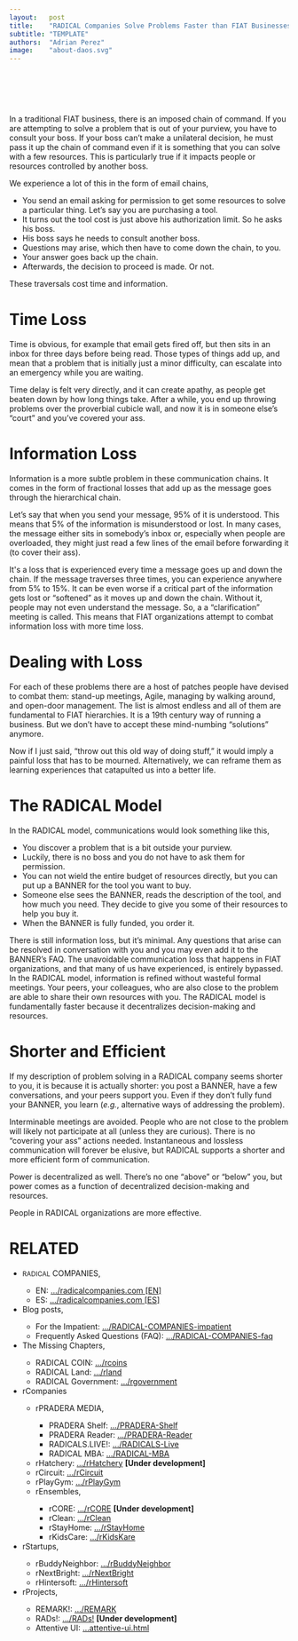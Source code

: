 ```yaml
---
layout:   post
title:    "RADICAL Companies Solve Problems Faster than FIAT Businesses"
subtitle: "TEMPLATE"
authors:  "Adrian Perez"
image:    "about-daos.svg"
---
```


<div style="display:none;">
 <p>In a traditional FIAT business, there is an imposed chain of command. Most everything has to go up and down it. It is demoralazing and apathy inducing.</p>
</div>

<h1>&nbsp;</h1>
 <p>In a traditional <span calss="_paradigm">FIAT</span> business, there is an imposed chain of command. If you are attempting to solve a problem that is out of your purview, you have to consult your boss. If your boss can’t make a unilateral decision, he must pass it up the chain of command even if it is something that you can solve with a few resources. This is particularly true if it impacts people or resources controlled by another boss.</p>
 <p>We experience a lot of this in the form of email chains,</p>
 <ul>
  <li>You send an email asking for permission to get some resources to solve a particular thing. Let’s say you are purchasing a tool.</li>
  <li>It turns out the tool cost is just above his authorization limit. So he asks his boss.</li>
  <li>His boss says he needs to consult another boss.</li>
  <li>Questions may arise, which then have to come down the chain, to you.</li>
  <li>Your answer goes back up the chain.</li>
  <li>Afterwards, the decision to proceed is made. Or not.</li>
 </ul>
 <p>These traversals cost time and information.</p>

<h1>Time Loss</h1>
 <p>Time is obvious, for example that email gets fired off, but then sits in an inbox for three days before being read. Those types of things add up, and mean that a problem that is initially just a minor difficulty, can escalate into an emergency while you are waiting.</p>
 <p>Time delay is felt very directly, and it can create apathy, as people get beaten down by how long things take. After a while, you end up throwing problems over the proverbial cubicle wall, and now it is in someone else’s “court” and you’ve covered your ass.</p>

<h1>Information Loss</h1>
 <p>Information is a more subtle problem in these communication chains. It comes in the form of fractional losses that add up as the message goes through the hierarchical chain.</p>
 <p>Let’s say that when you send your message, 95% of it is understood. This means that 5% of the information is misunderstood or lost. In many cases, the message either sits in somebody’s inbox or, especially when people are overloaded, they might just read a few lines of the email before forwarding it (to cover their ass).</p>
 <p>It's a loss that is experienced every time a message goes up and down the chain. If the message traverses three times, you can experience anywhere from 5% to 15%. It can be even worse if a critical part of the information gets lost or “softened” as it moves up and down the chain. Without it, people may not even understand the message. So, a a “clarification” meeting is called. This means that <span calss="_paradigm">FIAT</span> organizations attempt to combat information loss with more time loss.</p>

<h1>Dealing with Loss</h1>
 <p>For each of these problems there are a host of patches people have devised to combat them: stand-up meetings, Agile, managing by walking around, and open-door management. The list is almost endless and all of them are fundamental to <span calss="_paradigm">FIAT</span> hierarchies. It is a 19th century way of running a business. But we don’t have to accept these mind-numbing “solutions” anymore.</p>
 <p>Now if I just said, “throw out this old way of doing stuff,” it would imply a painful loss that has to be mourned. Alternatively, we can reframe them as learning experiences that catapulted us into a better life.</p>

<h1>The RADICAL Model</h1>
 <p>In the <span calss="_paradigm">RADICAL</span> model, communications would look something like this,</p>
 <ul>
  <li>You discover a problem that is a bit outside your purview.</li>
  <li>Luckily, there is no boss and you do not have to ask them for permission.</li>
  <li>You can not wield the entire budget of resources directly, but you can put up a BANNER for the tool you want to buy.</li>
  <li>Someone else sees the BANNER, reads the description of the tool, and how much you need. They decide to give you some of their resources to help you buy it.</li>
  <li>When the BANNER is fully funded, you order it.</li>
 </ul>
 <p>There is still information loss, but it’s minimal. Any questions that arise can be resolved in conversation with you and you may even add it to the BANNER’s FAQ. The unavoidable communication loss  that happens in FIAT organizations, and that many of us have experienced, is entirely bypassed. In the <span calss="_paradigm">RADICAL</span> model, information is refined without wasteful formal meetings. Your peers, your colleagues, who are also close to the problem are able to share their own resources with you. The <span calss="_paradigm">RADICAL</span> model is fundamentally faster because it decentralizes decision-making and resources.</p>

<h1>Shorter and Efficient</h1>
 <p>If my description of problem solving in a <span calss="_paradigm">RADICAL</span> company seems shorter to you, it is because it is actually shorter: you post a BANNER, have a few conversations, and your peers support you. Even if they don’t fully fund your BANNER, you learn (<em>e.g.</em>, alternative ways of addressing the problem).</p>
 <p>Interminable meetings are avoided. People who are not close to the problem will likely not participate at all (unless they are curious). There is no “covering your ass” actions needed. Instantaneous and lossless communication will forever be elusive, but <span calss="_paradigm">RADICAL</span> supports a shorter and more efficient form of communication.</p>
 <p>Power is decentralized as well. There’s no one “above” or “below” you, but power comes as a function of decentralized decision-making and resources.</p>
 <p>People in <span calss="_paradigm">RADICAL</span> organizations are more effective.</p>

<h1 class="_section">RELATED</h1>
 <ul>
  <li><span style="font-size:smaller; ">RADICAL</span> COMPANIES,</li>
   <ul>
    <li><a>EN</a>: <a href="https://radicalcompanies.com" target="_blank">&hellip;/radicalcompanies.com [EN]</a></li>
    <li><a>ES</a>: <a href="https://radicalcompanies.com" target="_blank">&hellip;/radicalcompanies.com [ES]</a></li>
   </ul>
  <li>Blog posts,</li>
   <ul>
    <li>For the Impatient: <a href="https://radicalcompanies.com/2022/05/04/RADICAL-COMPANIES-impatient" target="_blank">&hellip;/RADICAL-COMPANIES-impatient</a></li>
    <li>Frequently Asked Questions (FAQ): <a href="https://radicalcompanies.com/2022/05/05/RADICAL-COMPANIES-faq" target="_blank">&hellip;/RADICAL-COMPANIES-faq</a></li>
   </ul>
   <li>The Missing Chapters,</li>
    <ul>
     <li>RADICAL COIN: <a href="https://radicalcompanies.com/2022/05/07/rcoins" target="_blank">&hellip;/rcoins</a></li>
     <li>RADICAL Land: <a href="https://radicalcompanies.com/2022/05/08/rland" target="_blank">&hellip;/rland</a></li>
     <li>RADICAL Government: <a href="https://radicalcompanies.com/2022/05/06/rgovernment" target="_blank">&hellip;/rgovernment</a></li>
    </ul>
   <li>rCompanies</li>
    <ul>
     <li>rPRADERA MEDIA,</li>
      <ul>
       <li>PRADERA Shelf: <a href="https://radicalcompanies.com/2022/04/02/PRADERA-Shelf" target="_blank">&hellip;/PRADERA-Shelf</a></li>
       <li>PRADERA Reader: <a href="https://radicalcompanies.com/2022/04/01/PRADERA-Reader" target="_blank">&hellip;/PRADERA-Reader</a></li>
       <li>RADICALS.LIVE!: <a href="https://radicalcompanies.com/2022/04/04/RADICALS-Live" target="_blank">&hellip;/RADICALS-Live</a></li>
       <li>RADICAL MBA: <a href="https://radicalcompanies.com/2022/04/03/RADICAL-MBA" target="_blank">&hellip;/RADICAL-MBA</a></li>
      </ul>
     <li>rHatchery: <a href="https://radicalcompanies.com/2022/05/16/rHatchery" target="_blank">&hellip;/rHatchery</a> <span style="font-weight:bold; ">[Under development]</span></li>
     <li>rCircuit: <a href="https://radicalcompanies.com/2022/04/05/rCircuit" target="_blank">&hellip;/rCircuit</a></li>
     <li>rPlayGym: <a href="https://radicalcompanies.com/2022/04/06/rPlayGym" target="_blank">&hellip;/rPlayGym</a></li>
     <li>rEnsembles,</li>
      <ul>
       <li>rCORE: <a href="https://radicalcompanies.com/2022/05/15/rCORE" target="_blank">&hellip;/rCORE</a> <span style="font-weight:bold; ">[Under development]</span></li>
       <li>rClean: <a href="https://radicalcompanies.com/2022/05/14/rClean" target="_blank">&hellip;/rClean</a></li>
       <li>rStayHome: <a href="https://radicalcompanies.com/2022/05/12/rStayHome" target="_blank">&hellip;/rStayHome</a></li>
       <li>rKidsCare: <a href="https://radicalcompanies.com/2022/05/13/rKidsKare" target="_blank">&hellip;/rKidsKare</a></li>
      </ul>
    </ul>
  <li>rStartups,</li>
   <ul>
    <li>rBuddyNeighbor: <a href="https://radicalcompanies.com/2022/05/20/rBuddyNeighbor" target="_blank">&hellip;/rBuddyNeighbor</a></li>
    <li>rNextBright: <a href="https://radicalcompanies.com/2022/05/22/rNextBright" target="_blank">&hellip;/rNextBright</a></li>
    <li>rHintersoft: <a href="https://radicalcompanies.com/2022/05/21/rHintersoft" target="_blank">&hellip;/rHintersoft</a></li> 
   </ul>
  <li>rProjects,</li>
   <ul>
    <li>REMARK!: <a href="https://radicalcompanies.com/2022/05/18/REMARK" target="_blank">&hellip;/REMARK</a></li>
    <li>RADs!: <a href="https://radicalcompanies.com/2022/05/19/RADs!" target="_blank">&hellip;/RADs!</a> <span style="font-weight:bold; ">[Under development]</span></li>
    <li>Attentive UI: <a href="https://radicalcompanies.com/2022/05/17/attentive-ui.html" target="_blank">&hellip;attentive-ui.html</a></li>
   </ul>
 </ul>
